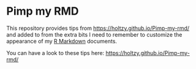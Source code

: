 Pimp my RMD
===================

This repository provides tips  from https://holtzy.github.io/Pimp-my-rmd/ and added to from the extra bits I need to remember to customize the appearance of my [R Markdown](https://rmarkdown.rstudio.com) documents.  

You can have a look to these tips here: https://holtzy.github.io/Pimp-my-rmd/

